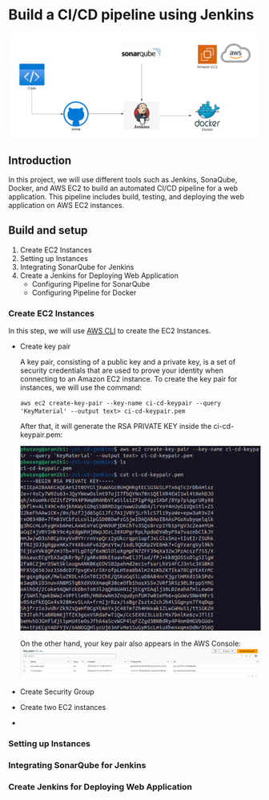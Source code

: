 # Build a CI/CD pipeline using Jenkins

![images_ci-cd](./images/CI_CD.png)

## Introduction
In this project, we will use different tools such as Jenkins, SonaQube, Docker, and AWS EC2 to build an automated CI/CD pipeline for a web application. This pipeline includes build, testing, and deploying the web application on AWS EC2 instances.

## Build and setup
1. Create EC2 Instances
2. Setting up Instances
3. Integrating SonarQube for Jenkins
4. Create a Jenkins for Deploying Web Application
   - Configuring Pipeline for SonarQube
   - Configuring Pipeline for Docker

### Create EC2 Instances
In this step, we will use [AWS CLI](https://docs.aws.amazon.com/pdfs/cli/latest/userguide/aws-cli.pdf) to create the EC2 Instances.

- Create key pair

    A key pair, consisting of a public key and a private key, is a set of security credentials that are used to prove your identity when connecting to an Amazon EC2 instance.
    To create the key pair for instances, we will use the command:
    ```
    aws ec2 create-key-pair --key-name ci-cd-keypair --query 'KeyMaterial' --output text> ci-cd-keypair.pem
    ```
    After that, it will generate the RSA PRIVATE KEY inside the ci-cd-keypair.pem:
    
    ![keypair](./images/keypair-cli.png)

    On the other hand, your key pair also appears in the AWS Console:
    ![keypair-console](./images/keypair-console.png)
    
- Create Security Group
    
- Create two EC2 instances
- 
### Setting up Instances
  
### Integrating SonarQube for Jenkins
  
### Create Jenkins for Deploying Web Application
  

